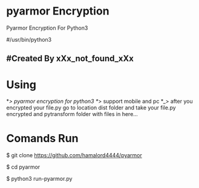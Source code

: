 # pyarmor Encryption
Pyarmor Encryption For Python3

#/usr/bin/python3
## #Created By xXx_not_found_xXx

# Using
*_> pyarmor encryption for python3
*_> support mobile and pc
*_> after you encrypted your file.py go to location dist folder and take your file.py encrypted and pytransform folder with files in here...

# Comands Run
$ git clone https://github.com/hamalord4444/pyarmor

$ cd pyarmor

$ python3 run-pyarmor.py
